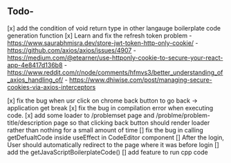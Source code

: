 ## Todo-
[x] add the condition of void return type in other langauge boilerplate code generation function
[x] Learn and fix the refresh token problem
    - https://www.saurabhmisra.dev/store-jwt-token-http-only-cookie/
    - https://github.com/axios/axios/issues/4907
    - https://medium.com/@etearner/use-httponly-cookie-to-secure-your-react-app-4e8417d136b8
    - https://www.reddit.com/r/node/comments/hfmvs3/better_understanding_of_axios_handling_of/
    - https://www.dhiwise.com/post/managing-secure-cookies-via-axios-interceptors
    
[x] fix the bug when usr click on chrome back button to go back -> application get break
[x] fix the bug in compilation error when executing code.
[x] add some loader to /problemset page and /problme/problem-title/description page so that clicking back button should render loader rather than nothing for a small amount of time
[] fix the bug in calling getDefualtCode inside useEffect in CodeEditor component 
[] After the login, User should automatically redirect to the page where it  was before login
[] add the getJavaScriptBoilerplateCode() 
[] add feature to run cpp code



